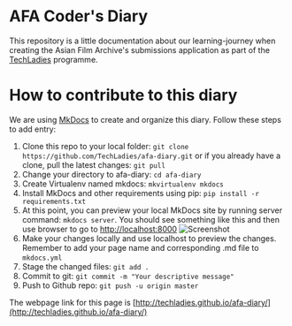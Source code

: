 # AFA Coder's Diary

This repository is a little documentation about our learning-journey when
creating the Asian Film Archive's submissions application as part of the
[TechLadies](http://techladies.co) programme.

# How to contribute to this diary

We are using [MkDocs](http://www.mkdocs.org) to create and organize this diary. Follow these steps to add entry:

1. Clone this repo to your local folder: `git clone https://github.com/TechLadies/afa-diary.git` or if you already have a clone, pull the latest changes: `git pull`
1. Change your directory to afa-diary: `cd afa-diary`
1. Create Virtualenv named mkdocs: `mkvirtualenv mkdocs`
1. Install MkDocs and other requirements using pip: `pip install -r requirements.txt`
1. At this point, you can preview your local MkDocs site by running server command: `mkdocs server`. You should see something like this and then use browser to go to [http://localhost:8000](http://localhost:8000) ![Screenshot](http://i.imgur.com/UePJaxN.png)
1. Make your changes locally and use localhost to preview the changes. Remember to add your page name and corresponding .md file to `mkdocs.yml`
1. Stage the changed files: `git add .`
1. Commit to git: `git commit -m "Your descriptive message"`
1. Push to Github repo: `git push -u origin master`

The webpage link for this page is [http://techladies.github.io/afa-diary/](http://techladies.github.io/afa-diary/)

